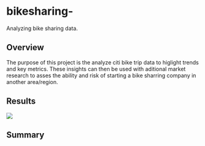 # bikesharing-
Analyzing bike sharing data.

## Overview 

The purpose of this project is the analyze citi bike trip data to higlight trends and key metrics. These insights can then be used with aditional market research to asses the ability and risk of starting a bike sharring company in another area/region.

## Results 

<div class='tableauPlaceholder' id='viz1611551171291' style='position: relative'><noscript><a href='#'><img alt=' ' src='https:&#47;&#47;public.tableau.com&#47;static&#47;images&#47;49&#47;49XQM8MPP&#47;1_rss.png' style='border: none' /></a></noscript><object class='tableauViz'  style='display:none;'><param name='host_url' value='https%3A%2F%2Fpublic.tableau.com%2F' /> <param name='embed_code_version' value='3' /> <param name='path' value='shared&#47;49XQM8MPP' /> <param name='toolbar' value='yes' /><param name='static_image' value='https:&#47;&#47;public.tableau.com&#47;static&#47;images&#47;49&#47;49XQM8MPP&#47;1.png' /> <param name='animate_transition' value='yes' /><param name='display_static_image' value='yes' /><param name='display_spinner' value='yes' /><param name='display_overlay' value='yes' /><param name='display_count' value='yes' /><param name='language' value='en' /><param name='filter' value='publish=yes' /></object></div>                <script type='text/javascript'>                    var divElement = document.getElementById('viz1611551171291');                    var vizElement = divElement.getElementsByTagName('object')[0];                    vizElement.style.width='1016px';vizElement.style.height='1014px';                    var scriptElement = document.createElement('script');                    scriptElement.src = 'https://public.tableau.com/javascripts/api/viz_v1.js';                    vizElement.parentNode.insertBefore(scriptElement, vizElement);                </script>



## Summary 

